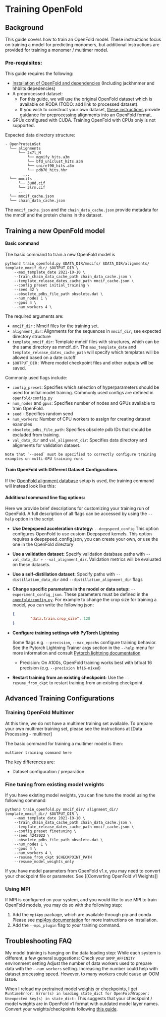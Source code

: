 # Training OpenFold
## Background

This guide covers how to train an OpenFold model. These instructions focus on training a model for predicting monomers, but additional instructions are provided for training a monomer / multimer model. 

### Pre-requisites: 

This guide requires the following:
- [Installation of OpenFold and dependencies](Installation.md) (Including jackhmmer and hhblits depedencies)
- A preprocessed dataset:
	- For this guide, we will use the original OpenFold dataset which is available on RODA (TODO: add link to processed dataset).
	- If you wish to construct your own dataset, [these instructions](OpenFold_Training_Setup.md) provide guidance for preprocessing alignments into an OpenFold format. 
- GPUs configured with CUDA. Training OpenFold with CPUs only is not supported. 

Expected data directory structure:
```
- OpenProteinSet 
  └── alignments 
	  └── 2x7l_M
		  └── mgnify_hits.a3m
		  └── bfd_uniclust_hits.a3m
		  └── uniref90_hits.a3m
		  └── pdb70_hits.hhr 
		...
  └── mmcifs 
	  └── 3u8d.cif
	  └── 3lrm.cif
	  ... 
  └── mmcif_cache.json 
  └── chain_data_cache.json 
```

The `mmcif_cache.json` and the `chain_data_cache.json` provide metadata for the mmcif and the protein chains in the dataset.

## Training a new OpenFold model 

#### Basic command
The basic command to train a new OpenFold model is 
```
python3 train_openfold.py $DATA_DIR/mmcifs/ $DATA_DIR/alignments/ template_mmcif_dir/ $OUTPUT_DIR \
    --max_template_date 2021-10-10 \ 
    --train_chain_data_cache_path chain_data_cache.json \
    --template_release_dates_cache_path mmcif_cache.json \ 
	--config_preset initial_training \
    --seed 42 \
    --obsolete_pdbs_file_path obsolete.dat \
    --num_nodes 1 \
    --gpus 4 \
    --num_workers 4 \
```

The required arguments are:
- `mmcif_dir` : Mmcif files for the training set.
- `alignment_dir`: Alignments for the sequences in `mmcif_dir`, see expected directory structure 
- `template_mmcif_dir`:  Template mmcif files with structures, which can be the same directory as mmcif_dir. The `max_template_date` and `template_release_dates_cache_path` will specify which templates will be allowed based on a date cutoff
- `$OUTPUT_DIR` : Where model checkpoint files and other outputs will be saved. 

Commonly used flags include:
- `config_preset`: Specifies which selection of hyperparameters should be used for initial model training. Commonly used configs are defined in `openfold/config.py` 
- `num_nodes` and `gpus`:  Specifies number of nodes and GPUs available to train OpenFold.
- `seed` - Specifies random seed
- `num_workers`: Number of CPU workers to assign for creating dataset examples
- `obsolete_pdbs_file_path`: Specifies obsolete pdb IDs that should be excluded from training.
- `val_data_dir` and `val_alignment_dir`: Specifies data directory and alignments for validation dataset. 

```{note}
Note that `--seed` must be specified to correctly configure training examples on multi-GPU training runs
```



#### Train OpenFold with Different Dataset Configurations

If the [OpenFold alignment database](OpenFold_Training_Setup.md#2-creating-alignment-dbs-optional) setup is used, the training command will instead look like this: 






#### Additional command line flag options:

Here we provide brief descriptions for customizing your training run of OpenFold. A full description of all flags can be accessed by using the `--help` option in the script 

- **Use Deepspeed acceleration strategy:** `--deepspeed_config` This option configures OpenFold to use custom Deepspeed kernels. This option requires a deepspeed_config.json, you can create your own, or use the one in the OpenFold directory 

- **Use a validation dataset:** Specify validation database paths with `--val_data_dir` + `--val_alignment_dir`. Validation metrics will be evaluated on these datasets.

- **Use a self-distillation dataset:**  Specify paths with `--distillation_data_dir` and `--distillation_alignment_dir` flags

- **Change specific parameters in the model or data setup:**  `--experiment_config_json`. These parameters must be defined in the [`openfold/config.py`](https://github.com/aqlaboratory/openfold/blob/main/openfold/config.py). For example to change the crop size for training a model, you can write the following json:
	```cropsize.json
	{
			"data.train.crop_size": 128
	}
	```

- **Configure training settings with PyTorch Lightning** 
	
	Some flags e.g. `--precision`, `--max_epochs` configure training behavior. See the Pytorch Lightning Trainer args section in the `--help`  menu for more information and consult [Pytorch lightning documentation](https://lightning.ai/docs/pytorch/stable/)
	
	- Precision: On A100s, OpenFold training works best with bfloat 16 precision (e.g. `--precision bf16-mixed`) 
	
- **Restart training from an existing checkpoint:** Use the `--resume_from_ckpt` to restart training from an existing checkpoint.

## Advanced Training Configurations 

### Training OpenFold Multimer 

At this time, we do not have a multimer training set available. To prepare your own multimer training set, please see the instructions at [Data Processing - multimer] 

The basic command for training a multimer model is then:

```
multimer training command here
```

The key differences are:
- Dataset configuration / preparation

### Fine tuning from existing model weights 

If you have existing model weights, you can fine tune the model using the following command:

```
python3 train_openfold.py mmcif_dir/ alignment_dir/ template_mmcif_dir/ $OUTPUT_DIR \
    --max_template_date 2021-10-10 \ 
    --train_chain_data_cache_path chain_data_cache.json \
    --template_release_dates_cache_path mmcif_cache.json \ 
	--config_preset finetuning \
    --seed 4242022 \
    --obsolete_pdbs_file_path obsolete.dat \
    --num_nodes 1 \
    --gpus 4 \
    --num_workers 4 \
	--resume_from_ckpt $CHECKPOINT_PATH
	--resume_model_weights_only
```

If you have model parameters from OpenFold v1.x, you may need to convert your checkpoint file or parameter. See [[Converting OpenFold v1 Weights]]  

### Using MPI

If MPI is configured on your system, and you would like to use MPI to train OpenFold models, you may do so with the following step:

 1. Add the `mpi4py` package, which are available through pip and conda. Please see [mpi4py documentation](https://pypi.org/project/mpi4py/) for more instructions on installation.
2. Add the `--mpi_plugin` flag to your training command.


## Troubleshooting FAQ

My model training is hanging on the data loading step:
	 While each system is different, a few general suggestions:
		 Check your `$KMP_AFFINITY` environment setting
		 Adjust the number of data workers used to prepare data with the `--num_workers` setting. Increasing the number could help with dataset processing speed. However, to many workers could cause an OOM issue. 

When I reload my pretrained model weights or checkpoints, I get `RuntimeError: Error(s) in loading state_dict for OpenFoldWrapper: Unexpected key(s) in state_dict:`
	This suggests that your checkpoint / model weights are in OpenFold v1 format with outdated model layer names. Convert your weights/checkpoints following [this guide](convert_of_v1_weights.md).
